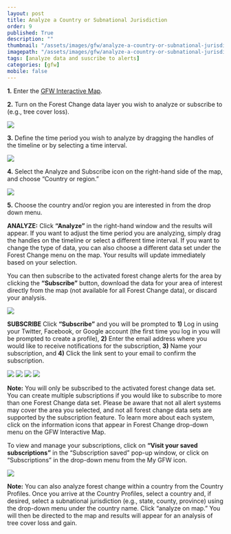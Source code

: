 ```yaml
---
layout: post
title: Analyze a Country or Subnational Jurisdiction
order: 9
published: True
description: ""
thumbnail: "/assets/images/gfw/analyze-a-country-or-subnational-jurisdiction/thumbnail.png"
imagepath: "/assets/images/gfw/analyze-a-country-or-subnational-jurisdiction"
tags: [analyze data and suscribe to alerts]
categories: [gfw]
mobile: false
---
```





<div id="desktopContent" class="content">
  <p><strong>1.</strong> Enter the <a href="/map" target='_blank'>GFW Interactive Map</a>.</p>
  <p><strong>2.</strong> Turn on the Forest Change data layer you wish to analyze or subscribe to (e.g., tree cover loss).</p>
  <p><img src="{{site.baseurl}}{{page.imagepath}}/desktop/desktop1.png"/></p>
  <p><strong>3.</strong> Define the time period you wish to analyze by dragging the handles of the timeline or by selecting a time interval.</p>
  <p><img src="{{site.baseurl}}{{page.imagepath}}/desktop/desktop2.png"/></p>
  <p><strong>4.</strong> Select the Analyze and Subscribe icon on the right-hand side of the map, and choose “Country or region.”</p>
  <p><img src="{{site.baseurl}}{{page.imagepath}}/desktop/desktop3.png"/></p>
  <p><strong>5.</strong> Choose the country and/or region you are interested in from the drop down menu.</p>
  <p><strong>ANALYZE:</strong> Click <strong>“Analyze”</strong> in the right-hand window and the results will appear. If you want to adjust the time period you are analyzing, simply drag the handles on the timeline or select a different time interval. If you want to change the type of data, you can also choose a different data set under the Forest Change menu on the map. Your results will update immediately based on your selection.</p>
  <p>You can then subscribe to the activated forest change alerts for the area by clicking the <strong>“Subscribe”</strong> button, download the data for your area of interest directly from the map (not available for all Forest Change data), or discard your analysis.</p>
  <p><img src="{{site.baseurl}}{{page.imagepath}}/desktop/desktop4.gif"/></p>
  <p><strong>SUBSCRIBE</strong> Click <strong>“Subscribe”</strong> and you will be prompted to <strong>1)</strong> Log in using your Twitter, Facebook, or Google account (the first time you log in you will be prompted to create a profile), <strong>2)</strong> Enter the email address where you would like to receive notifications for the subscription, <strong>3)</strong> Name your subscription, and <strong>4)</strong> Click the link sent to your email to confirm the subscription. </p>
  <div class="img-two-columns">
    <img src="{{site.baseurl}}{{page.imagepath}}/desktop/desktop5.png"/>
    <img src="{{site.baseurl}}{{page.imagepath}}/desktop/desktop6.png"/>
    <img src="{{site.baseurl}}{{page.imagepath}}/desktop/desktop7.png"/>
    <img src="{{site.baseurl}}{{page.imagepath}}/desktop/desktop8.png"/>
  </div>
  <p><strong>Note:</strong> You will only be subscribed to the activated forest change data set. You can create multiple subscriptions if you would like to subscribe to more than one Forest Change data set. Please be aware that not all alert systems may cover the area you selected, and not all forest change data sets are supported by the subscription feature. To learn more about each system, click on the information icons that appear in Forest Change drop-down menu on the GFW Interactive Map.</p>
  <p>To view and manage your subscriptions, click on <strong>“Visit your saved subscriptions”</strong> in the “Subscription saved” pop-up window, or click on “Subscriptions” in the drop-down menu from the My GFW icon.</p>
  <p><img src="{{site.baseurl}}{{page.imagepath}}/desktop/desktop9.png"/></p>

  <p><strong>Note:</strong> You can also analyze forest change within a country from the Country Profiles. Once you arrive at the Country Profiles, select a country and, if desired, select a subnational jurisdiction (e.g., state, county, province) using the drop-down menu under the country name. Click “analyze on map.” You will then be directed to the map and results will appear for an analysis of tree cover loss and gain.</p>
</div>








<div id="mobileContent" class="content">
</div>

